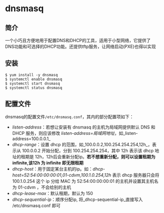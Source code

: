 # dnsmasq
## 简介
一个小巧且方便地用于配置DNS和DHCP的工具，适用于小型网络，它提供了DNS功能和可选择的DHCP功能。还提供tftp服务，让网络启动\(PXE\)也得以实现

## 安装

```
$ yum install -y dnsmasq
$ systemctl enable dnsmasq
$ systemctl start dnsmasq
$ systemctl status dnsmasq
```

## 配置文件
dnsmasq的配置文件`/etc/dnsmasq.conf`，其内的部分配置项如下：

* _listen-address_：若想让安装有 dnsmasq 的主机为局域网提供默认 DNS 和 DHCP 服务，则应该修改 _listen-address=局域网地址_，如_listen-address=100.0.0.1_
* _dhcp-range_：设置 dhcp 的范围，如_100.0.0.2,100.254.254.254,12h_，表示从 100.0.0.2 开始分配，分到 100.254.254.254，其中 12h 表示该 dhcp 地址的租期是 12h，12h后会重新分配ip。**若不想重新分配，则可以设置租期为 infinite,该12h 为 infinite 即无限租期**
* _dhcp-host_：用于固定某台主机的ip。如：_dhcp-host=52:54:00:00:00:01,01-cdvm,100.1.0.254,12h_ 表示 dhcp 服务器只会将 100.1.0.254 这个 ip 分给 MAC 为 52:54:00:00:00:01 的主机并设置其主机名为 01-cdvm ，不会给别的主机
* _dhcp-lease-max_：默认租期，默认为 150
* _dhcp-sequential-ip_：顺序分配ip, 将_dhcp-sequential-ip_直接写入 /etc/dnsmasq.conf 即可